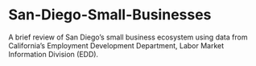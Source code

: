 # San-Diego-Small-Businesses
A brief review of San Diego’s small business ecosystem using data from California’s Employment Development Department, Labor Market Information Division (EDD).
